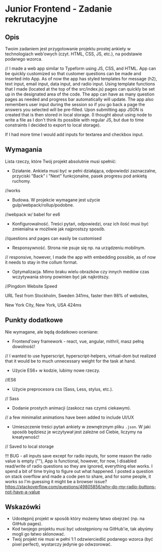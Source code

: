 # Junior Frontend - Zadanie rekrutacyjne

## Opis

Twoim zadaniem jest przygotowanie projektu prostej ankiety w technologiach web'owych (czyt. HTML, CSS, JS, etc.), na podstawie podanego wzorca. 

// I made a web app similar to Typeform using JS, CSS, and HTML. App can be quickly customized so that customer questions can be made and inserted into App. As of now the app has styled templates for message (h2), text input, email input, data input, and radio input. Using template functions that I made (located at the top of the src/index.js) pages can quickly be set up in the designated area of the code. The app can have as many question pages as needed and progress bar automatically will update. The app also remembers user input during the session so if you go back a page the answers you selected will be pre-filled. Upon submitting app JSON is created that is then stored in local storage. (I thought about using node to write a file as I don't think its possible with regular JS, but due to time constraints I decided to export to local storage).

If I had more time I would add inputs for textarea and checkbox input. 

## Wymagania

Lista rzeczy, które Twój projekt absolutnie musi spełnić:

- Działanie. Ankieta musi być w pełni działająca, odpowiedzi zaznaczalne, przyciski "Back" i "Next" funkcjonalne, pasek progresu pod ankietą ruchomy.

//works

- Budowa. W projekcie wymagane jest użycie gulp/webpack/rollup/podobne.

//webpack w/ babel for es6

- Konfigurowalność. Treści pytań, odpowiedzi, oraz ich ilość musi być zmienialna w możliwie jak najprostszy sposób.

//questions and pages can easily be customised

- Responsywność. Strona nie psuje się np. na urządzeniu mobilnym.

// responsive, however, I made the app with embedding possible, as of now it needs to stay in the collum format.

- Optymalizacja. Mimo braku wielu obrazków czy innych mediów czas wczytywania strony powinien być jak najkrótszy.

//Pingdom Website Speed


URL
Test from
Stockholm, Sweden 341ms, faster then 98% of websites,

New York City, New York, USA  424ms

## Punkty dodatkowe

Nie wymagane, ale będą dodatkowo oceniane:

- Frontend'owy framework - react, vue, angular, mithril, masz pełną dowolność!

// I wanted to use hyperscript, hyperscript-helpers, virtual-dom but realized that it would be to much unnecessary weight for the task at hand.

- Użycie ES6+ w kodzie, lubimy nowe rzeczy.

//ES6 

- Użycie preprocesora css (Sass, Less, stylus, etc.).

// Sass

- Dodanie prostych animacji (zaskocz nas czymś ciekawym).

// a few minimalist animations have been added to include UI/UX

- Umieszczenie treści pytań ankiety w zewnętrznym pliku `.json`. W jaki sposób będziesz je wczytywał jest zależne od Ciebie, liczymy na kreatywność!

// Saved to local storage 

!!! BUG - all inputs save except for radio inputs, for some reason the radio value is empty (""), App is functional, however, for now, I disabled read/write of radio questions so they are ignored, everything else works. I spend a bit of time trying to figure out what happened. I posted a question on stack overflow and made a code pen to share, and for some people, it works so I'm guessing it might be a browser issue? https://stackoverflow.com/questions/49805856/why-do-my-radio-buttons-not-have-a-value 

## Wskazówki

- Udostępnij projekt w sposób który możemy łatwo obejrzeć (np. na GitHub pages).
- Kod twojego projektu musi być udostępniony na GitHub'ie, tak abyśmy mogli go łatwo sklonować.
- Twój projekt nie musi w pełni 1:1 odzwierciedlić podanego wzorca (być pixel perfect), wystarczy jedynie go odwzorować.
